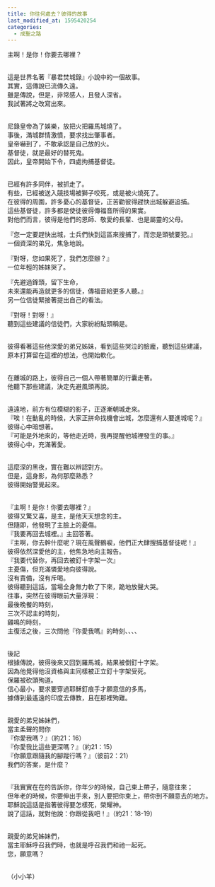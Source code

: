 ```yaml
---
title: 你往何處去？彼得的故事
last_modified_at: 1595420254
categories:
  - 成聖之路
---
```


<p>主啊！是你！你要去哪裡？</p>

<p><br>
這是世界名著『暴君焚城錄』小說中的一個故事。<br>
其實，這傳說已流傳久遠。<br>
雖是傳說，但是，非常感人，且發人深省。<br>
我試著將之改寫出來。</p>

<p><br>
尼錄皇帝為了娛樂，放把火把羅馬城燒了。<br>
事後，滿城群情激憤，要求找出肇事者。<br>
皇帝嚇到了，不敢承認是自己放的火。<br>
基督徒，就是最好的替死鬼。<br>
因此，皇帝開始下令，四處拘捕基督徒。</p>

<p><br>
已經有許多同伴，被抓走了。<br>
有些，已經被送入競技場被獅子咬死，或是被火燒死了。<br>
在彼得的周圍，許多憂心的基督徒，正苦勸彼得趕快出城躲避追捕。<br>
這些基督徒，許多都是使徒彼得傳福音所得的果實。<br>
對他們而言，彼得是他們的恩師、敬愛的長輩、也是屬靈的父母。</p>

<p>『您一定要趕快出城，士兵們快到這區來搜捕了，而您是頭號要犯。』<br>
一個資深的弟兄，焦急地說。</p>

<p>『對呀，您如果死了，我們怎麼辦？』<br>
一位年輕的姊妹哭了。</p>

<p>『先避過鋒頭，留下生命，<br>
未來還能再造就更多的信徒，傳福音給更多人聽。』<br>
另一位信徒緊接著提出自己的看法。</p>

<p>『對呀！對呀！』<br>
聽到這些建議的信徒們，大家紛紛點頭稱是。</p>

<p><br>
彼得看著這些他深愛的弟兄姊妹，看到這些哭泣的臉龐，聽到這些建議，<br>
原本打算留在這裡的想法，也開始軟化。</p>

<p><br>
在離城的路上，彼得自己一個人帶著簡單的行囊走著。<br>
他聽下那些建議，決定先避風頭再說。</p>

<p><br>
遠遠地，前方有位模糊的影子，正逐漸朝城走來。<br>
『唉！在動亂的時候，大家正拼命找機會出城，怎麼還有人要進城呢？』<br>
彼得心中暗想著。<br>
『可能是外地來的，等他走近時，我再提醒他城裡發生的事。』<br>
彼得心中，充滿著愛。</p>

<p><br>
這麼深的黑夜，實在難以辨認對方。<br>
但是，這身影，為何那麼熟悉？<br>
彼得開始警覺起來。</p>

<p><br>
『主啊！是你！你要去哪裡？』<br>
彼得又驚又喜，是主，是他天天想念的主。<br>
但隨即，他發現了主臉上的憂傷。<br>
『我要再回去城裡。』主回答著。<br>
『主啊，你去幹什麼呢？現在風聲鶴唳，他們正大肆搜捕基督徒呢！』<br>
彼得依然深愛他的主，他焦急地向主報告。<br>
『我要代替你，再回去被釘十字架一次』<br>
主憂傷，但充滿憐愛地向彼得說。<br>
沒有責備，沒有斥喝。<br>
彼得聽到這話，當場全身無力軟了下來，跪地放聲大哭。<br>
往事，突然在彼得眼前大量浮現：<br>
最後晚餐的時刻，<br>
三次不認主的時刻，<br>
雞鳴的時刻，<br>
主復活之後，三次問他『你愛我嗎』的時刻、、、、</p>

<p><br>
後記<br>
根據傳說，彼得後來又回到羅馬城，結果被倒釘十字架。<br>
因為他覺得他沒資格與主同樣被正立釘十字架受死。<br>
保羅被砍頭殉道。<br>
信心最小，要求要穿過耶穌釘痕手才願意信的多馬，<br>
據傳到最遙遠的印度去傳教，且在那裡殉難。</p>

<p><br>
親愛的弟兄姊妹們，<br>
當主柔聲的問你<br>
『你愛我嗎？』（約21：16）<br>
『你愛我比這些更深嗎？』（約21：15）<br>
『你願意跟隨我的腳蹤行嗎？』（彼前2：21）<br>
我們的答案，是什麼？</p>

<p><br>
『我實實在在的告訴你，你年少的時候，自己束上帶子，隨意往來；<br>
但年老的時候，你要伸出手來，別人要把你束上，帶你到不願意去的地方。<br>
耶穌說這話是指著彼得要怎樣死，榮耀神。<br>
說了這話，就對他說：你跟從我吧！』（約21：18-19）</p>

<p><br>
親愛的弟兄姊妹們，<br>
當主耶穌呼召我們時，也就是呼召我們和祂一起死。<br>
您，願意嗎？</p>

<p><br>
（小小羊）</p>

<p>&nbsp;</p>

